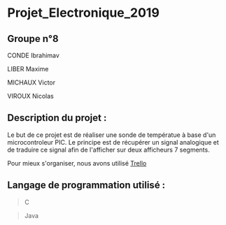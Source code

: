 # Projet_Electronique_2019

## Groupe n°8 

CONDE Ibrahimav

LIBER Maxime

MICHAUX Victor

VIROUX Nicolas


## Description du projet :

Le but de ce projet est de réaliser une sonde de températue à base d'un microcontroleur PIC. Le principe est de récupérer un signal analogique et de traduire ce signal afin de l'afficher sur deux afficheurs 7 segments.

Pour mieux s'organiser, nous avons utilisé [Trello](https://trello.com/b/IhGVI2MF/projet)


## Langage de programmation utilisé :

> C

> Java
